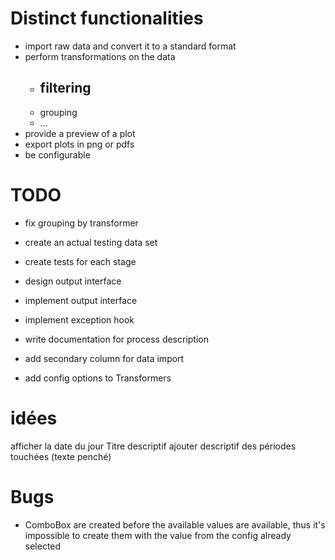 # Distinct functionalities
- import raw data and convert it to a standard format
- perform transformations on the data
    - filtering
        - 
    - grouping
    - ...
- provide a preview of a plot
- export plots in png or pdfs
- be configurable

# TODO
- fix grouping by transformer
- create an actual testing data set
- create tests for each stage
- design output interface
- implement output interface
- implement exception hook
- write documentation for process description
- add secondary column for data import

- add config options to Transformers

# idées
afficher la date du jour
Titre descriptif
ajouter descriptif des périodes touchées (texte penché)

# Bugs
- ComboBox are created before the available values are available, thus it's impossible to create them with the value from the config already selected